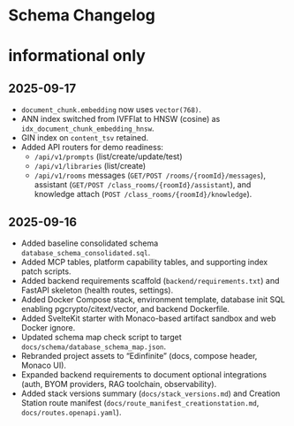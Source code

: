 # Schema Changelog
# informational only
## 2025-09-17
- `document_chunk.embedding` now uses `vector(768)`.
- ANN index switched from IVFFlat to HNSW (cosine) as `idx_document_chunk_embedding_hnsw`.
- GIN index on `content_tsv` retained.
 - Added API routers for demo readiness:
   - `/api/v1/prompts` (list/create/update/test)
   - `/api/v1/libraries` (list/create)
   - `/api/v1/rooms` messages (`GET/POST /rooms/{roomId}/messages`), assistant (`GET/POST /class_rooms/{roomId}/assistant`), and knowledge attach (`POST /class_rooms/{roomId}/knowledge`).

## 2025-09-16
- Added baseline consolidated schema `database_schema_consolidated.sql`.
- Added MCP tables, platform capability tables, and supporting index patch scripts.
- Added backend requirements scaffold (`backend/requirements.txt`) and FastAPI skeleton (health routes, settings).
- Added Docker Compose stack, environment template, database init SQL enabling pgcrypto/citext/vector, and backend Dockerfile.
- Added SvelteKit starter with Monaco-based artifact sandbox and web Docker ignore.
- Updated schema map check script to target `docs/schema/database_schema_map.json`.
- Rebranded project assets to “Edinfinite” (docs, compose header, Monaco UI).
- Expanded backend requirements to document optional integrations (auth, BYOM providers, RAG toolchain, observability).
- Added stack versions summary (`docs/stack_versions.md`) and Creation Station route manifest (`docs/route_manifest_creationstation.md`, `docs/routes.openapi.yaml`).
